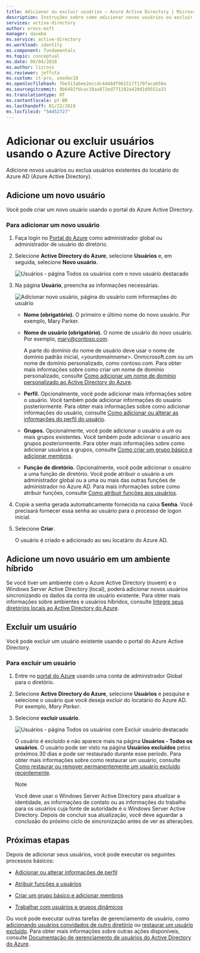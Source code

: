 ```yaml
---
title: Adicionar ou excluir usuários – Azure Active Directory | Microsoft Docs
description: Instruções sobre como adicionar novos usuários ou excluir usuários existentes usando o Azure Active Directory.
services: active-directory
author: eross-msft
manager: daveba
ms.service: active-directory
ms.workload: identity
ms.component: fundamentals
ms.topic: conceptual
ms.date: 09/04/2018
ms.author: lizross
ms.reviewer: jeffsta
ms.custom: it-pro, seodec18
ms.openlocfilehash: fbe513abee2eccdc4448df961517f179facab58a
ms.sourcegitcommit: 9b6492fdcac18aa872ed771192a420d1d9551a33
ms.translationtype: HT
ms.contentlocale: pt-BR
ms.lasthandoff: 01/22/2019
ms.locfileid: "54452727"
---
```

# <a name="add-or-delete-users-using-azure-active-directory"></a>Adicionar ou excluir usuários usando o Azure Active Directory
Adicione novos usuários ou exclua usuários existentes do locatário do Azure AD (Azure Active Directory).

## <a name="add-a-new-user"></a>Adicione um novo usuário
Você pode criar um novo usuário usando o portal do Azure Active Directory.

### <a name="to-add-a-new-user"></a>Para adicionar um novo usuário
1. Faça login no [Portal do Azure](https://portal.azure.com/) como administrador global ou administrador de usuário do diretório.

2. Selecione **Active Directory do Azure**, selecione **Usuários** e, em seguida, selecione **Novo usuário**.

    ![Usuários - página Todos os usuários com o novo usuário destacado](media/add-users-azure-active-directory/new-user-all-users-blade.png)

3. Na página **Usuário**, preencha as informações necessárias.

    ![Adicionar novo usuário, página do usuário com informações do usuário](media/add-users-azure-active-directory/new-user-user-blade.png)

    - **Nome (obrigatório).** O primeiro e último nome do novo usuário. Por exemplo, Mary Parker.

    - **Nome de usuário (obrigatório).** O nome de usuário do novo usuário. Por exemplo, mary@contoso.com. 
    
        A parte do domínio do nome de usuário deve usar o nome de domínio padrão inicial, <_yourdomainname_>. Onmicrosoft.com ou um nome de domínio personalizado, como contoso.com. Para obter mais informações sobre como criar um nome de domínio personalizado, consulte [Como adicionar um nome de domínio personalizado ao Active Directory do Azure](add-custom-domain.md).

    - **Perfil.** Opcionalmente, você pode adicionar mais informações sobre o usuário. Você também pode adicionar informações do usuário posteriormente. Para obter mais informações sobre como adicionar informações do usuário, consulte [Como adicionar ou alterar as informações do perfil do usuário](active-directory-users-profile-azure-portal.md).

    - **Grupos.** Opcionalmente, você pode adicionar o usuário a um ou mais grupos existentes. Você também pode adicionar o usuário aos grupos posteriormente. Para obter mais informações sobre como adicionar usuários a grupos, consulte [Como criar um grupo básico e adicionar membros](active-directory-groups-create-azure-portal.md).

    - **Função de diretório.** Opcionalmente, você pode adicionar o usuário a uma função de diretório. Você pode atribuir o usuário a um administrador global ou a uma ou mais das outras funções de administrador no Azure AD. Para mais informações sobre como atribuir funções, consulte [Como atribuir funções aos usuários](active-directory-users-assign-role-azure-portal.md).

4. Copie a senha gerada automaticamente fornecida na caixa **Senha**. Você precisará fornecer essa senha ao usuário para o processo de logon inicial.

5. Selecione **Criar**.

    O usuário é criado e adicionado ao seu locatário do Azure AD.

## <a name="add-a-new-user-within-a-hybrid-environment"></a>Adicione um novo usuário em um ambiente híbrido
Se você tiver um ambiente com o Azure Active Directory (nuvem) e o Windows Server Active Directory (local), poderá adicionar novos usuários sincronizando os dados da conta de usuário existente. Para obter mais informações sobre ambientes e usuários híbridos, consulte [Integre seus diretórios locais ao Active Directory do Azure](../hybrid/whatis-hybrid-identity.md).

## <a name="delete-a-user"></a>Excluir um usuário
Você pode excluir um usuário existente usando o portal do Azure Active Directory.

### <a name="to-delete-a-user"></a>Para excluir um usuário
1. Entre no [portal do Azure](https://portal.azure.com/) usando uma conta de administrador Global para o diretório.

2. Selecione **Active Directory do Azure**, selecione **Usuários** e pesquise e selecione o usuário que você deseja excluir do locatário do Azure AD. Por exemplo, _Mary Parker_.

3. Selecione **excluir usuário**.

    ![Usuários - página Todos os usuários com Excluir usuário destacado](media/add-users-azure-active-directory/delete-user-all-users-blade.png)

    O usuário é excluído e não aparece mais na página **Usuários - Todos os usuários**. O usuário pode ser visto na página **Usuários excluídos** pelos próximos 30 dias e pode ser restaurado durante esse período. Para obter mais informações sobre como restaurar um usuário, consulte [Como restaurar ou remover permanentemente um usuário excluído recentemente](active-directory-users-restore.md).

    >[!Note]
    >Você deve usar o Windows Server Active Directory para atualizar a identidade, as informações de contato ou as informações do trabalho para os usuários cuja fonte de autoridade é o Windows Server Active Directory. Depois de concluir sua atualização, você deve aguardar a conclusão do próximo ciclo de sincronização antes de ver as alterações.

## <a name="next-steps"></a>Próximas etapas
Depois de adicionar seus usuários, você pode executar os seguintes processos básicos:

- [Adicionar ou alterar informações de perfil](active-directory-users-profile-azure-portal.md)

- [Atribuir funções a usuários](active-directory-users-assign-role-azure-portal.md)

- [Criar um grupo básico e adicionar membros](active-directory-groups-create-azure-portal.md)

- [Trabalhar com usuários e grupos dinâmicos](../users-groups-roles/groups-create-rule.md)

Ou você pode executar outras tarefas de gerenciamento de usuário, como [adicionando usuários convidados de outro diretório](../b2b/what-is-b2b.md) ou [restaurar um usuário excluído](active-directory-users-restore.md). Para obter mais informações sobre outras ações disponíveis, consulte [Documentação de gerenciamento de usuários do Active Directory do Azure](../users-groups-roles/index.yml).